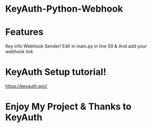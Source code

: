 # KeyAuth-Python-Webhook

# Features
Key info Webhook Sender!
Edit in main.py in line 59 & And add your webhook link

# KeyAuth Setup tutorial!
https://keyauth.win/

# Enjoy My Project & Thanks to KeyAuth
